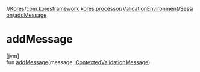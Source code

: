 //[Kores](../../../../index.md)/[com.koresframework.kores.processor](../../index.md)/[ValidationEnvironment](../index.md)/[Session](index.md)/[addMessage](add-message.md)

# addMessage

[jvm]\
fun [addMessage](add-message.md)(message: [ContextedValidationMessage](../../-contexted-validation-message/index.md))
